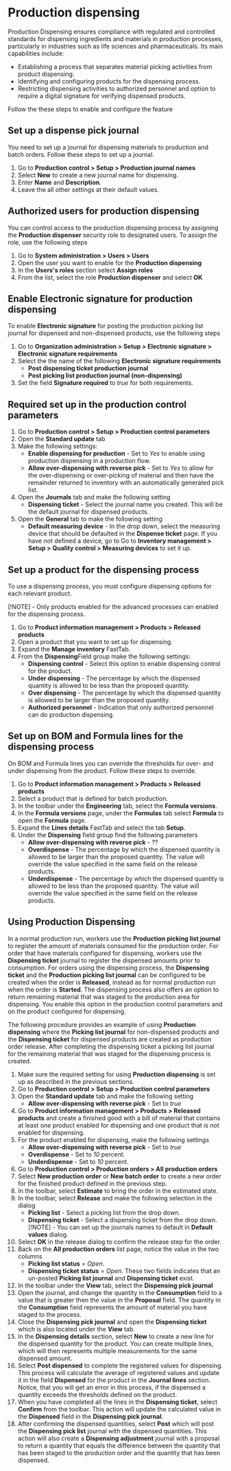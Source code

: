 ﻿---
title: 
description: 
ms.date: 04/25/2025
ms.topic: how-to
ms.service: 
author: johanhoffmann
ms.author: johanho
manager: 
---

# Production dispensing

Production Dispensing ensures compliance with regulated and controlled standards for dispensing ingredients and materials in production processes, particularly in industries such as life sciences and pharmaceuticals. Its main capabilities include:

- Establishing a process that separates material picking activities from product dispensing.
- Identifying and configuring products for the dispensing process.
- Restricting dispensing activities to authorized personnel and option to require a digital signature for verifying dispensed products.

Follow the these steps to enable and configure the feature

## Set up a dispense pick journal

You need to set up a journal for dispensing materials to production and batch orders. Follow these steps to set up a journal. 

1. Go to **Production control > Setup > Production journal names**
1. Select **New** to create a new journal name for dispensing.
1. Enter **Name** and **Description**.
1. Leave the all other settings at their default values.

## Authorized users for production dispensing

You can control access to the production dispensing process by assigning the **Production dispenser** security role to designated users. To assign the role, use the following steps

1. Go to **System administration > Users > Users**
1. Open the user you want to enable for the **Production dispensing**
1. In the **Users's roles** section select **Assign roles**
1. From the list, select the role **Production dispenser** and select **OK**

## Enable Electronic signature for production dispensing

To enable **Electronic signature** for posting the production picking list journal for dispensed and non-dispensed products, use the following steps

1. Go to **Organization administration > Setup > Electronic signature > Electronic signature requirements**
1. Select the the name of the following **Electronic signature requirements** 
    - **Post dispensing ticket production journal**
    - **Post picking list production journal (non-dispensing)**
1. Set the field **Signature required** to *true* for both requirements.

## Required set up in the production control parameters

1. Go to **Production control > Setup > Production control parameters** 
1. Open the **Standard update** tab
1. Make the following settings:
    - **Enable dispensing for production** - Set to *Yes* to enable using production dispensing in a production flow.
    - **Allow over-dispensing with reverse pick** - Set to *Yes* to allow for the over-dispensing or over-picking of material and then have the remainder returned to inventory with an automatically generated pick list.
1. Open the **Journals** tab and make the following setting
    - **Dispensing ticket** - Select the journal name you created. This will be the default journal for dispensed products.
1. Open the **General** tab to make the following setting
    - **Default measuring device** - In the drop down, select the measuring device that should be defaulted in the **Dispense ticket** page. If you have not defined a device, go to Go to **Inventory management > Setup > Quality control > Measuring devices** to set it up.  
 
## Set up a product for the dispensing process

To use a dispensing process, you must configure dispensing options for each relevant product. 

[!NOTE] - Only products enabled for the advanced processes can enabled for the dispensing process.

1. Go to **Product information management > Products > Released products**
1. Open a product that you want to set up for dispensing.
1. Expand the **Manage inventory** FastTab.
1. From the **Dispensing**Field group make the following settings: 
    - **Dispensing control** - Select this option to enable dispensing control for the product.
    - **Under dispensing** - The percentage by which the dispensed quantity is allowed to be less than the proposed quantity.
    - **Over dispensing** - The percentage by which the dispensed quantity is allowed to be larger than the proposed quantity.
    - **Authorized personnel** - Indication that only authorized personnel can do production dispensing.
   
## Set up on BOM and Formula lines for the dispensing process 

On BOM and Formula lines you can override the thresholds for over- and under dispensing from the product. Follow these steps to override.

1. Go to **Product information management > Products > Released products**
1. Select a product that is defined for batch production.
1. In the toolbar under the **Engineering** tab, select the **Formula versions**.
1. In the **Formula versions** page, under the **Formulas** tab select **Formula** to open the **Formula** page.
1. Expand the **Lines details** FastTab and select the tab **Setup**.
1. Under the **Dispensing** field group find the following parameters
    - **Allow over-dispensing with reverse pick** - ??
    - **Overdispense** - The percentage by which the dispensed quantity is allowed to be larger than the proposed quantity. The value will override the value specified in the same field on the release products. 
    - **Underdispense** - The percentage by which the dispensed quantity is allowed to be less than the proposed quantity. The value will override the value specified in the same field on the release products.


## Using Production Dispensing

In a normal production run, workers use the **Production picking list journal** to register the amount of materials consumed for the production order. For order that have materials configured for dispensing, workers use the **Dispensing ticket** journal to register the dispensed amounts prior to consumption. For orders using the dispensing process, the **Dispensing ticket** and the **Production picking list journal** can be configured to be created when the order is **Released**, instead as for normal production run when the order is **Started**. The dispensing process also offers an option to return remaining material that was staged to the production area for dispensing. You enable this option in the production control parameters and on the product configured for dispensing. 

The following procedure provides an example of using **Production dispensing** where the **Picking list journal** for non-dispensed products and the **Dispensing ticket** for dispensed products are created as production order release. After completing the dispensing ticket a picking list journal for the remaining material that was staged for the dispensing process is created.

1. Make sure the required setting for using **Production dispensing** is set up as described in the previous sections. 
1. Go to **Production control > Setup > Production control parameters** 
1. Open the **Standard update** tab and make the following setting
    - **Allow over-dispensing with reverse pick** - Set to *true*
1. Go to **Product information management > Products > Released products** and create a finished good with a bill of material that contains at least one product enabled for dispensing and one product that is not enabled for dispensing. 
1. For the product enabled for dispensing, make the following settings
    - **Allow over-dispensing with reverse pick** - Set to *true*
    - **Overdispense** - Set to *10* percent. 
    - **Underdispense** - Set to *10* percent.
1. Go to **Production control > Production orders > All production orders** 
1. Select **New production order** or **New batch order** to create a new order for the finished product defined in the previous step.
1. In the toolbar, select **Estimate** to bring the order in the estimated state.
1. In the toolbar, select **Release** and make the following selection in the dialog
    - **Picking list** - Select a picking list from the drop down.
    - **Dispensing ticket** - Select a dispensing ticket from the drop down.
 [!NOTE] - You can set up the journals names to default in **Default values** dialog.   
1. Select **OK** in the release dialog to confirm the release step for the order.
1. Back on the **All production orders** list page, notice the value in the two columns
    - **Picking list status** = *Open*.
    - **Dispensing ticket status** = *Open*.
    These two fields indicates that an un-posted **Picking list journal** and **Dispensing ticket** exist. 
1. In the toolbar under the **View** tab, select the **Dispensing pick journal**
1. Open the journal, and change the quantity in the **Consumption** field to a value that is greater then the value in the **Proposal** field. The quantity in the **Consumption** field represents the amount of material you have staged to the process.
1. Close the **Dispensing pick journal** and open the **Dispensing ticket** which is also located under the **View** tab.
1. In the **Dispensing details** section, select **New** to create a new line for the dispensed quantity for the product. You can create multiple lines, which will then represents multiple measurements for the same dispensed amount. 
1. Select **Post dispensed** to complete the registered values for dispensing. This process will calculate the average of registered values and update it in the field **Dispensed** for the product in the **Journal lines** section. Notice, that you will get an error in this process, if the dispensed a quantity exceeds the thresholds defined on the product.
1. When you have completed all the lines in the **Dispensing ticket**, select **Confirm** from the toolbar. This action will update the calculated value in the **Dispensed** field in the **Dispensing pick journal**.
1. After confirming the dispensed quantities, select **Post** which will post the **Dispensing pick list** journal with the dispensed quantities. This action will also create a **Dispensing adjustment** journal with a proposal to return a quantity that equals the difference between the quantity that has been staged to the production order and the quantity that has been dispensed. 

